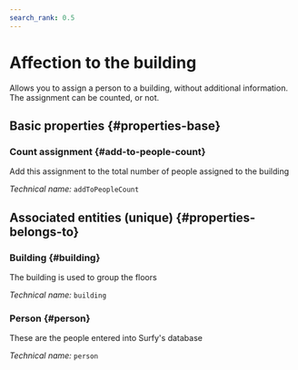 ```yaml
---
search_rank: 0.5
---    
```

# Affection to the building
<!--- THIS FILE IS GENERATED PLEASE DO NOT EDIT IT DIRECTLY --->

Allows you to assign a person to a building, without additional information. The assignment can be counted, or not.

<OH code="personToBuilding"/>






## Basic properties {#properties-base}
    
### Count assignment {#add-to-people-count}

Add this assignment to the total number of people assigned to the building

*Technical name:* ```addToPeopleCount```
<PH code="personToBuilding:addToPeopleCount"/>

    

## Associated entities (unique) {#properties-belongs-to}

### Building {#building}

The building is used to group the floors

*Technical name:* ```building```
<PH code="personToBuilding:building"/>

### Person {#person}

These are the people entered into Surfy's database

*Technical name:* ```person```
<PH code="personToBuilding:person"/>





